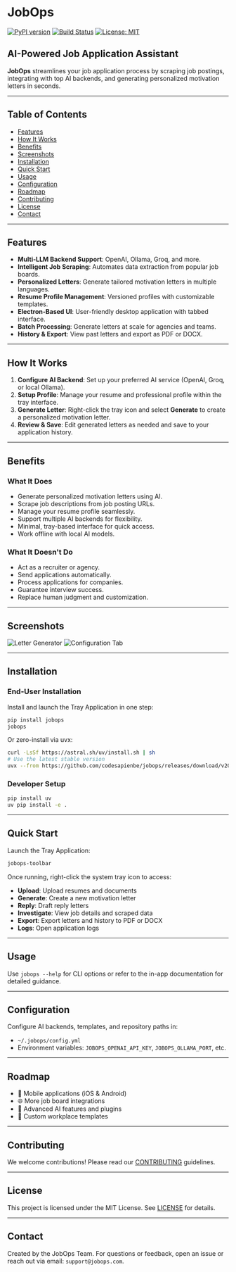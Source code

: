 # JobOps

[![PyPI version](https://img.shields.io/pypi/v/jobops.svg)](https://pypi.org/project/jobops/)
[![Build Status](https://github.com/codesapienbe/jobops-toolbar/workflows/CI/badge.svg)](https://github.com/codesapienbe/jobops-toolbar/actions)
[![License: MIT](https://img.shields.io/badge/License-MIT-yellow.svg)](LICENSE)

## AI-Powered Job Application Assistant

**JobOps** streamlines your job application process by scraping job postings, integrating with top AI backends, and generating personalized motivation letters in seconds.

---

## Table of Contents

- [Features](#features)
- [How It Works](#how-it-works)
- [Benefits](#benefits)
- [Screenshots](#screenshots)
- [Installation](#installation)
- [Quick Start](#quick-start)
- [Usage](#usage)
- [Configuration](#configuration)
- [Roadmap](#roadmap)
- [Contributing](#contributing)
- [License](#license)
- [Contact](#contact)

---

## Features

- **Multi-LLM Backend Support**: OpenAI, Ollama, Groq, and more.
- **Intelligent Job Scraping**: Automates data extraction from popular job boards.
- **Personalized Letters**: Generate tailored motivation letters in multiple languages.
- **Resume Profile Management**: Versioned profiles with customizable templates.
- **Electron-Based UI**: User-friendly desktop application with tabbed interface.
- **Batch Processing**: Generate letters at scale for agencies and teams.
- **History & Export**: View past letters and export as PDF or DOCX.

---

## How It Works

1. **Configure AI Backend**: Set up your preferred AI service (OpenAI, Groq, or local Ollama).
2. **Setup Profile**: Manage your resume and professional profile within the tray interface.
3. **Generate Letter**: Right-click the tray icon and select **Generate** to create a personalized motivation letter.
4. **Review & Save**: Edit generated letters as needed and save to your application history.

---

## Benefits

### What It Does

- Generate personalized motivation letters using AI.
- Scrape job descriptions from job posting URLs.
- Manage your resume profile seamlessly.
- Support multiple AI backends for flexibility.
- Minimal, tray-based interface for quick access.
- Work offline with local AI models.

### What It Doesn't Do

- Act as a recruiter or agency.
- Send applications automatically.
- Process applications for companies.
- Guarantee interview success.
- Replace human judgment and customization.

---

## Screenshots

<!-- Add your screenshot paths below -->

![Letter Generator](docs/screenshot-letter-generator.png)
![Configuration Tab](docs/screenshot-configuration.png)

---

## Installation

### End-User Installation

Install and launch the Tray Application in one step:

```bash
pip install jobops
jobops
```

Or zero-install via uvx:

```bash
curl -LsSf https://astral.sh/uv/install.sh | sh
# Use the latest stable version
uvx --from https://github.com/codesapienbe/jobops/releases/download/v2025.06.27.1409/jobops-0.0.1-py3-none-any.whl 
```

### Developer Setup

```bash
pip install uv
uv pip install -e .
```

---

## Quick Start

Launch the Tray Application:

```bash
jobops-toolbar
```

Once running, right-click the system tray icon to access:

- **Upload**: Upload resumes and documents
- **Generate**: Create a new motivation letter
- **Reply**: Draft reply letters
- **Investigate**: View job details and scraped data
- **Export**: Export letters and history to PDF or DOCX
- **Logs**: Open application logs

---

## Usage

Use `jobops --help` for CLI options or refer to the in-app documentation for detailed guidance.

---

## Configuration

Configure AI backends, templates, and repository paths in:

- `~/.jobops/config.yml`
- Environment variables: `JOBOPS_OPENAI_API_KEY`, `JOBOPS_OLLAMA_PORT`, etc.

---

## Roadmap

- 📱 Mobile applications (iOS & Android)
- 🌐 More job board integrations
- 🧠 Advanced AI features and plugins
- 📄 Custom workplace templates

---

## Contributing

We welcome contributions! Please read our [CONTRIBUTING](CONTRIBUTING.md) guidelines.

---

## License

This project is licensed under the MIT License. See [LICENSE](LICENSE) for details.

---

## Contact

Created by the JobOps Team. For questions or feedback, open an issue or reach out via email: `support@jobops.com`.
